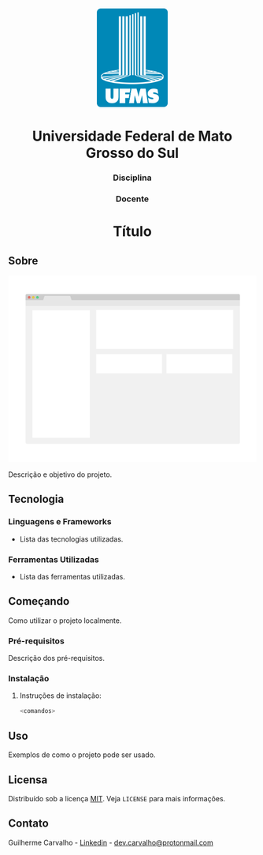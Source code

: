 <br />
<p align="center">
  <a href="https://github.com/othneildrew/Best-README-Template">
    <img src="images/ufms_logo.png" alt="Logo" width="auto" height="200">
  </a>

  <h1 align="center">Universidade Federal de Mato Grosso do Sul</h1>

  <h3 align="center">Disciplina</h3>

  <h3 align="center">Docente</h3>

  <h1 align="center">Título</h1>
</p>

## Sobre

[![Product Name Screen Shot][screenshot]](https://example.com)

Descrição e objetivo do projeto.

## Tecnologia

### Linguagens e Frameworks

- Lista das tecnologias utilizadas.

### Ferramentas Utilizadas

- Lista das ferramentas utilizadas.

## Começando

Como utilizar o projeto localmente.

### Pré-requisitos

Descrição dos pré-requisitos.

### Instalação

1. Instruções de instalação:

   ```sh
   <comandos>
   ```

## Uso

Exemplos de como o projeto pode ser usado.

## Licensa

Distribuído sob a licença [MIT][license-url]. Veja `LICENSE` para mais informações.

## Contato

Guilherme Carvalho - [Linkedin][linkedin-url] - dev.carvalho@protonmail.com

  <!-- LINKS & IMAGES -->

[ufms-logo]: images/ufms_logo.png
[screenshot]: images/screenshot.png
[license-url]: https://github.com/othneildrew/Best-README-Template/blob/master/LICENSE.txt
[linkedin-url]: https://www.linkedin.com/in/guilhermercarvalho/